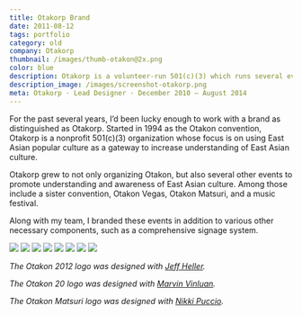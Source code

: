 ```yaml
---
title: Otakorp Brand
date: 2011-08-12
tags: portfolio
category: old
company: Otakorp
thumbnail: /images/thumb-otakon@2x.png
color: blue
description: Otakorp is a volunteer-run 501(c)(3) which runs several events. One of those events includes Otakon, an annual convention with 30,000+ attendees. My team was responsible for the visual language and design for Otakorp and its events.
description_image: /images/screenshot-otakorp.png
meta: Otakorp · Lead Designer · December 2010 — August 2014
---
```


For the past several years, I’d been lucky enough to work with a brand as distinguished as Otakorp. Started in 1994 as the Otakon convention, Otakorp is a nonprofit 501(c)(3) organization whose focus is on using East Asian popular culture as a gateway to increase understanding of East Asian culture.

Otakorp grew to not only organizing Otakon, but also several other events to promote understanding and awareness of East Asian culture. Among those include a sister convention, Otakon Vegas, Otakon Matsuri, and a music festival.

Along with my team, I branded these events in addition to various other necessary components, such as a comprehensive signage system.

<img src="/images/otakon-1.jpg">
<img src="/images/otakon-7.jpg">
<img src="/images/otakon-10.jpg">
<img src="/images/otakon-11.jpg">
<img src="/images/otakon-8.jpg">
<img src="/images/otakon-9.jpg">
<img src="/images/otakon-3.jpg">
<img src="/images/otakon-6.jpg">

_The Otakon 2012 logo was designed with [Jeff Heller](https://twitter.com/gambitt1982)._

_The Otakon 20 logo was designed with [Marvin Vinluan](https://twitter.com/motokotoki)._

_The Otakon Matsuri logo was designed with [Nikki Puccio](https://twitter.com/NPuccio_Photos)._
